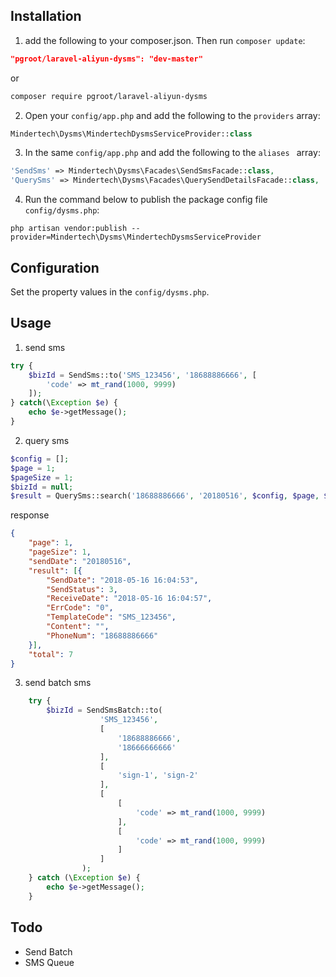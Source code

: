 ## Installation

1. add the following to your composer.json. Then run `composer update`:

```json
"pgroot/laravel-aliyun-dysms": "dev-master"
```

 or

```bash
composer require pgroot/laravel-aliyun-dysms
```

2. Open your `config/app.php` and add the following to the `providers` array:

```php
Mindertech\Dysms\MindertechDysmsServiceProvider::class
```


3. In the same `config/app.php` and add the following to the `aliases ` array: 

```php
'SendSms' => Mindertech\Dysms\Facades\SendSmsFacade::class,
'QuerySms' => Mindertech\Dysms\Facades\QuerySendDetailsFacade::class,
```

4. Run the command below to publish the package config file `config/dysms.php`:

```shell
php artisan vendor:publish --provider=Mindertech\Dysms\MindertechDysmsServiceProvider
```

## Configuration

Set the property values in the `config/dysms.php`.


## Usage


1. send sms

```php
try {
    $bizId = SendSms::to('SMS_123456', '18688886666', [
        'code' => mt_rand(1000, 9999)
    ]);
} catch(\Exception $e) {
    echo $e->getMessage();
}
```


2. query sms 

```php 
$config = [];
$page = 1;
$pageSize = 1;
$bizId = null;
$result = QuerySms::search('18688886666', '20180516', $config, $page, $pageSize, $bizId);
```

response

```json
{
	"page": 1,
	"pageSize": 1,
	"sendDate": "20180516",
	"result": [{
		"SendDate": "2018-05-16 16:04:53",
		"SendStatus": 3,
		"ReceiveDate": "2018-05-16 16:04:57",
		"ErrCode": "0",
		"TemplateCode": "SMS_123456",
		"Content": "",
		"PhoneNum": "18688886666"
	}],
	"total": 7
}
```

3. send batch sms

```php 
    try {
        $bizId = SendSmsBatch::to(
                    'SMS_123456', 
                    [
                        '18688886666',
                        '18666666666'
                    ], 
                    [
                        'sign-1', 'sign-2'
                    ],
                    [
                        [
                            'code' => mt_rand(1000, 9999)
                        ],
                        [
                            'code' => mt_rand(1000, 9999)
                        ]
                    ]
                );
    } catch (\Exception $e) {
        echo $e->getMessage();
    }
```

## Todo

* Send Batch
* SMS Queue